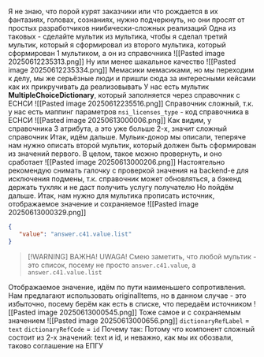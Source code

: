 Я не знаю, что порой курят заказчики или что рождается в их фантазиях, головах, сознаниях, нужно подчеркнуть, но они просят от простых разработчиков ниибически-сложных реализаций
Одна из таковых - сделайте мультик из мультика, чтобы я сделал третий мультик, который я сформировал из второго мультика, который сформирован 1 мультиком, а он из справочника
![[Pasted image 20250612235313.png]]
Ну или менее шакальное качество 
![[Pasted image 20250612235334.png]]
Мемасики мемасиками, но мы переходим к делу, мы же серьёзные люди и пришли сюда за интересными кейсами как их прикручивать да реализовывать
У нас есть мультик **MultipleChoiceDictionary**, который заполняется через справочник с ЕСНСИ
![[Pasted image 20250612235516.png]]
Справочник сложный, т.к. у нас есть маппинг параметров
`nsi_licenses_type` - код справочника в ЕСНСИ
![[Pasted image 20250613000006.png]]
Как видим, у справочника 3 атрибута, а это уже больше 2-х, значит сложный справочник
Итак, идём дальше. Мульик-донор мы описали, теперяче нам нужно описать второй мультик, который должен быть сформирован из значений первого. В целом, такое можно провернуть, и оно сработает
![[Pasted image 20250613000206.png]]
Настоятельно рекомендую снимать галочку с проверкой значения на backend-е для исключения подмены, т.к. справочник может обновляться, а бэкенд держать тухляк и не даст получить услугу получателю
Но пойдём дальше. Итак, нам нужно для мультика прописать источник, отображаемое значение и сохраняемое
![[Pasted image 20250613000329.png]]
```json
{
   "value": "answer.c41.value.list"
}
```

>[!WARNING] ВАЖНА! UWAGA!
>Смею заметить, что любой мультик - это список, посему не просто `answer.c41.value`, а `answer.c41.value.list`

Отображаемое значение, идём по пути наименьшего сопротивления. Нам предлагают использовать originalItems, но в данном случае - это избыточно, посему берём как есть в списке, что передаём источником
![[Pasted image 20250613000545.png]]
Тоже самое и с сохраняемым значением
![[Pasted image 20250613000656.png]]
`dictionaryRefLabel` = `text`
`dictionaryRefCode` = `id`
Почему так:
Потому что компонент сложный состоит из 2-х значений: text и id, и неважно, как мы их обозвали, таково соглашение на ЕПГУ
